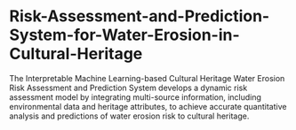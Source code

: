 # Risk-Assessment-and-Prediction-System-for-Water-Erosion-in-Cultural-Heritage
The Interpretable Machine Learning-based Cultural Heritage Water Erosion Risk Assessment and Prediction System develops a dynamic risk assessment model by integrating multi-source information, including environmental data and heritage attributes, to achieve accurate quantitative analysis and predictions of water erosion risk to cultural heritage.
